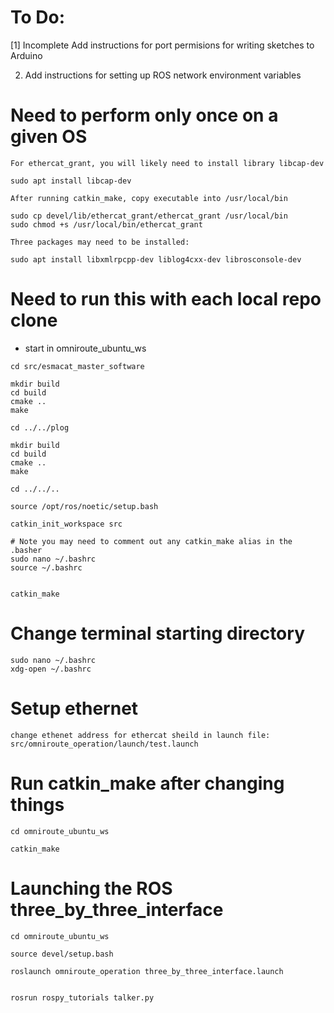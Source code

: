# To Do: 

[1] Incomplete Add instructions for port permisions for writing sketches to Arduino

2. Add instructions for setting up ROS network environment variables

# Need to perform only once on a given OS
```
For ethercat_grant, you will likely need to install library libcap-dev

sudo apt install libcap-dev

After running catkin_make, copy executable into /usr/local/bin

sudo cp devel/lib/ethercat_grant/ethercat_grant /usr/local/bin
sudo chmod +s /usr/local/bin/ethercat_grant

Three packages may need to be installed:

sudo apt install libxmlrpcpp-dev liblog4cxx-dev librosconsole-dev
```

# Need to run this with each local repo clone

- start in omniroute_ubuntu_ws

```
cd src/esmacat_master_software

mkdir build
cd build
cmake ..
make

cd ../../plog

mkdir build
cd build
cmake ..
make

cd ../../..

source /opt/ros/noetic/setup.bash

catkin_init_workspace src

# Note you may need to comment out any catkin_make alias in the .basher
sudo nano ~/.bashrc 
source ~/.bashrc


catkin_make
```

# Change terminal starting directory

```
sudo nano ~/.bashrc
xdg-open ~/.bashrc
```

# Setup ethernet
```
change ethenet address for ethercat sheild in launch file:
src/omniroute_operation/launch/test.launch

```

# Run catkin_make after changing things
```
cd omniroute_ubuntu_ws

catkin_make
```

# Launching the ROS three_by_three_interface
```
cd omniroute_ubuntu_ws

source devel/setup.bash

roslaunch omniroute_operation three_by_three_interface.launch
```
```

rosrun rospy_tutorials talker.py 
